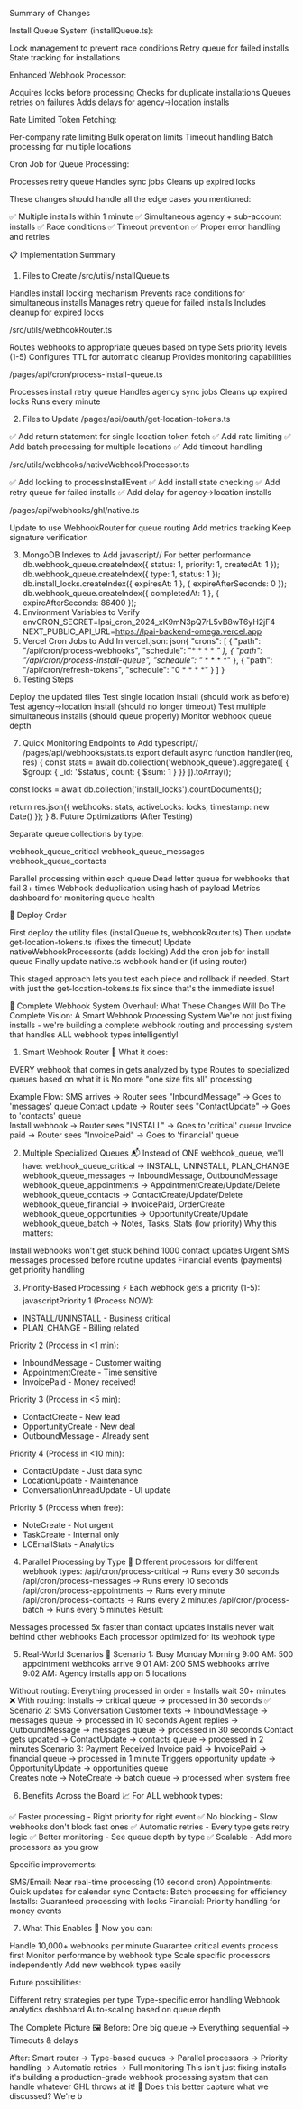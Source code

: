 Summary of Changes

Install Queue System (installQueue.ts):

Lock management to prevent race conditions
Retry queue for failed installs
State tracking for installations


Enhanced Webhook Processor:

Acquires locks before processing
Checks for duplicate installations
Queues retries on failures
Adds delays for agency→location installs


Rate Limited Token Fetching:

Per-company rate limiting
Bulk operation limits
Timeout handling
Batch processing for multiple locations


Cron Job for Queue Processing:

Processes retry queue
Handles sync jobs
Cleans up expired locks



These changes should handle all the edge cases you mentioned:

✅ Multiple installs within 1 minute
✅ Simultaneous agency + sub-account installs
✅ Race conditions
✅ Timeout prevention
✅ Proper error handling and retries


📋 Implementation Summary
1. Files to Create
/src/utils/installQueue.ts

Handles install locking mechanism
Prevents race conditions for simultaneous installs
Manages retry queue for failed installs
Includes cleanup for expired locks

/src/utils/webhookRouter.ts

Routes webhooks to appropriate queues based on type
Sets priority levels (1-5)
Configures TTL for automatic cleanup
Provides monitoring capabilities

/pages/api/cron/process-install-queue.ts

Processes install retry queue
Handles agency sync jobs
Cleans up expired locks
Runs every minute

2. Files to Update
/pages/api/oauth/get-location-tokens.ts

✅ Add return statement for single location token fetch
✅ Add rate limiting
✅ Add batch processing for multiple locations
✅ Add timeout handling

/src/utils/webhooks/nativeWebhookProcessor.ts

✅ Add locking to processInstallEvent
✅ Add install state checking
✅ Add retry queue for failed installs
✅ Add delay for agency→location installs

/pages/api/webhooks/ghl/native.ts

Update to use WebhookRouter for queue routing
Add metrics tracking
Keep signature verification

3. MongoDB Indexes to Add
javascript// For better performance
db.webhook_queue.createIndex({ status: 1, priority: 1, createdAt: 1 });
db.webhook_queue.createIndex({ type: 1, status: 1 });
db.install_locks.createIndex({ expiresAt: 1 }, { expireAfterSeconds: 0 });
db.webhook_queue.createIndex({ completedAt: 1 }, { expireAfterSeconds: 86400 });
4. Environment Variables to Verify
envCRON_SECRET=lpai_cron_2024_xK9mN3pQ7rL5vB8wT6yH2jF4
NEXT_PUBLIC_API_URL=https://lpai-backend-omega.vercel.app
5. Vercel Cron Jobs to Add
In vercel.json:
json{
  "crons": [
    {
      "path": "/api/cron/process-webhooks",
      "schedule": "* * * * *"
    },
    {
      "path": "/api/cron/process-install-queue",
      "schedule": "* * * * *"
    },
    {
      "path": "/api/cron/refresh-tokens",
      "schedule": "0 * * * *"
    }
  ]
}
6. Testing Steps

Deploy the updated files
Test single location install (should work as before)
Test agency→location install (should no longer timeout)
Test multiple simultaneous installs (should queue properly)
Monitor webhook queue depth

7. Quick Monitoring Endpoints to Add
typescript// /pages/api/webhooks/stats.ts
export default async function handler(req, res) {
  const stats = await db.collection('webhook_queue').aggregate([
    { $group: { _id: '$status', count: { $sum: 1 } }}
  ]).toArray();
  
  const locks = await db.collection('install_locks').countDocuments();
  
  return res.json({ 
    webhooks: stats, 
    activeLocks: locks,
    timestamp: new Date() 
  });
}
8. Future Optimizations (After Testing)

Separate queue collections by type:

webhook_queue_critical
webhook_queue_messages
webhook_queue_contacts


Parallel processing within each queue
Dead letter queue for webhooks that fail 3+ times
Webhook deduplication using hash of payload
Metrics dashboard for monitoring queue health

🚀 Deploy Order

First deploy the utility files (installQueue.ts, webhookRouter.ts)
Then update get-location-tokens.ts (fixes the timeout)
Update nativeWebhookProcessor.ts (adds locking)
Add the cron job for install queue
Finally update native.ts webhook handler (if using router)

This staged approach lets you test each piece and rollback if needed. Start with just the get-location-tokens.ts fix since that's the immediate issue!

🎯 Complete Webhook System Overhaul: What These Changes Will Do
The Complete Vision: A Smart Webhook Processing System
We're not just fixing installs - we're building a complete webhook routing and processing system that handles ALL webhook types intelligently!

1. Smart Webhook Router 🚦
What it does:

EVERY webhook that comes in gets analyzed by type
Routes to specialized queues based on what it is
No more "one size fits all" processing

Example Flow:
SMS arrives → Router sees "InboundMessage" → Goes to 'messages' queue
Contact update → Router sees "ContactUpdate" → Goes to 'contacts' queue  
Install webhook → Router sees "INSTALL" → Goes to 'critical' queue
Invoice paid → Router sees "InvoicePaid" → Goes to 'financial' queue

2. Multiple Specialized Queues 📬
Instead of ONE webhook_queue, we'll have:
webhook_queue_critical    → INSTALL, UNINSTALL, PLAN_CHANGE
webhook_queue_messages    → InboundMessage, OutboundMessage  
webhook_queue_appointments → AppointmentCreate/Update/Delete
webhook_queue_contacts    → ContactCreate/Update/Delete
webhook_queue_financial   → InvoicePaid, OrderCreate
webhook_queue_opportunities → OpportunityCreate/Update
webhook_queue_batch       → Notes, Tasks, Stats (low priority)
Why this matters:

Install webhooks won't get stuck behind 1000 contact updates
Urgent SMS messages processed before routine updates
Financial events (payments) get priority handling


3. Priority-Based Processing ⚡
Each webhook gets a priority (1-5):
javascriptPriority 1 (Process NOW):
- INSTALL/UNINSTALL - Business critical
- PLAN_CHANGE - Billing related

Priority 2 (Process in <1 min):
- InboundMessage - Customer waiting
- AppointmentCreate - Time sensitive
- InvoicePaid - Money received!

Priority 3 (Process in <5 min):
- ContactCreate - New lead
- OpportunityCreate - New deal
- OutboundMessage - Already sent

Priority 4 (Process in <10 min):
- ContactUpdate - Just data sync
- LocationUpdate - Maintenance
- ConversationUnreadUpdate - UI update

Priority 5 (Process when free):
- NoteCreate - Not urgent
- TaskCreate - Internal only
- LCEmailStats - Analytics

4. Parallel Processing by Type 🚀
Different processors for different webhook types:
/api/cron/process-critical     → Runs every 30 seconds
/api/cron/process-messages     → Runs every 10 seconds  
/api/cron/process-appointments → Runs every minute
/api/cron/process-contacts     → Runs every 2 minutes
/api/cron/process-batch        → Runs every 5 minutes
Result:

Messages processed 5x faster than contact updates
Installs never wait behind other webhooks
Each processor optimized for its webhook type


5. Real-World Scenarios 🌟
Scenario 1: Busy Monday Morning
9:00 AM: 500 appointment webhooks arrive
9:01 AM: 200 SMS webhooks arrive  
9:02 AM: Agency installs app on 5 locations

Without routing: Everything processed in order = Installs wait 30+ minutes ❌
With routing: Installs → critical queue → processed in 30 seconds ✅
Scenario 2: SMS Conversation
Customer texts → InboundMessage → messages queue → processed in 10 seconds
Agent replies → OutboundMessage → messages queue → processed in 30 seconds
Contact gets updated → ContactUpdate → contacts queue → processed in 2 minutes
Scenario 3: Payment Received
Invoice paid → InvoicePaid → financial queue → processed in 1 minute
Triggers opportunity update → OpportunityUpdate → opportunities queue  
Creates note → NoteCreate → batch queue → processed when system free

6. Benefits Across the Board 📈
For ALL webhook types:

✅ Faster processing - Right priority for right event
✅ No blocking - Slow webhooks don't block fast ones
✅ Automatic retries - Every type gets retry logic
✅ Better monitoring - See queue depth by type
✅ Scalable - Add more processors as you grow

Specific improvements:

SMS/Email: Near real-time processing (10 second cron)
Appointments: Quick updates for calendar sync
Contacts: Batch processing for efficiency
Installs: Guaranteed processing with locks
Financial: Priority handling for money events


7. What This Enables 🎯
Now you can:

Handle 10,000+ webhooks per minute
Guarantee critical events process first
Monitor performance by webhook type
Scale specific processors independently
Add new webhook types easily

Future possibilities:

Different retry strategies per type
Type-specific error handling
Webhook analytics dashboard
Auto-scaling based on queue depth


The Complete Picture 🖼️
Before: One big queue → Everything sequential → Timeouts & delays

After:  Smart router → Type-based queues → Parallel processors → 
        Priority handling → Automatic retries → Full monitoring
This isn't just fixing installs - it's building a production-grade webhook processing system that can handle whatever GHL throws at it! 🚀
Does this better capture what we discussed? We're b